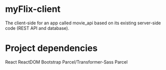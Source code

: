 # myFlix-client
The client-side for an app called movie_api based on its existing server-side code (REST API and database).

# Project dependencies
React
ReactDOM
Bootstrap
Parcel/Transformer-Sass
Parcel

